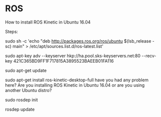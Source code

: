 # ROS
How to install ROS Kinetic in Ubuntu 16.04


Steps:

sudo sh -c 'echo "deb http://packages.ros.org/ros/ubuntu $(lsb_release -sc) main" > /etc/apt/sources.list.d/ros-latest.list'

sudo apt-key adv --keyserver hkp://ha.pool.sks-keyservers.net:80 --recv-key 421C365BD9FF1F717815A3895523BAEEB01FA116

sudo apt-get update

sudo apt-get install ros-kinetic-desktop-full
have you had any problem here? Are you installing ROS Kinetic in Ubuntu 16.04 or are you using another Ubuntu distro?

sudo rosdep init

rosdep update
